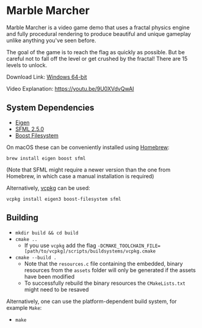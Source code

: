 # Marble Marcher

Marble Marcher is a video game demo that uses a fractal physics engine and fully procedural rendering to produce beautiful and unique gameplay unlike anything you've seen before.

The goal of the game is to reach the flag as quickly as possible.  But be careful not to
fall off the level or get crushed by the fractal!  There are 15 levels to unlock.

Download Link: [Windows 64-bit](https://github.com/HackerPoet/MarbleMarcher/raw/master/MarbleMarcher.zip)

Video Explanation: https://youtu.be/9U0XVdvQwAI

## System Dependencies
* [Eigen](http://eigen.tuxfamily.org/index.php?title=Main_Page)
* [SFML 2.5.0](https://www.sfml-dev.org)
* [Boost Filesystem](https://www.boost.org)

On macOS these can be conveniently installed using [Homebrew](https://brew.sh):

`brew install eigen boost sfml`

(Note that SFML might require a newer version than the one from Homebrew, in which case a manual installation is required)

Alternatively, [vcpkg](https://github.com/Microsoft/vcpkg) can be used:

`vcpkg install eigen3 boost-filesystem sfml`

## Building
* `mkdir build && cd build`
* `cmake ..`
    * If you use `vcpkg` add the flag `-DCMAKE_TOOLCHAIN_FILE=[path/to/vcpkg]/scripts/buildsystems/vcpkg.cmake`
* `cmake --build .`
    * Note that the `resources.c` file containing the embedded, binary resources from the `assets` folder will only be generated if the assets have been modified
    * To successfully rebuild the binary resources the `CMakeLists.txt` might need to be resaved

Alternatively, one can use the platform-dependent build system, for example `Make`:

* `make`
